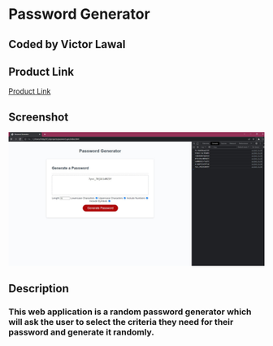 # Password Generator
## Coded by Victor Lawal

## Product Link

[Product Link](https://viclawal27.github.io/password-gen/)

## Screenshot

![Screenshot of working product](./assets/images/password-gen.jpg)

## Description

### This web application is a random password generator which will ask the user to select the criteria they need for their password and generate it randomly.
